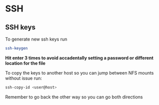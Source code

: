 # SSH

## SSH keys

To generate new ssh keys run
```bash
ssh-keygen
```

**Hit enter 3 times to avoid accadentally setting a password or different location for the file**

To copy the keys to another host so you can jump between NFS mounts without issue run:
```bash
ssh-copy-id <user@host>
```
Remember to go back the other way so you can go both directions



